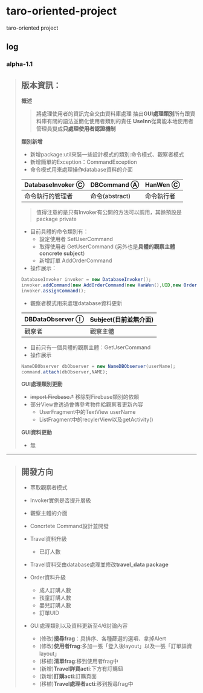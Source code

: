 # taro-oriented-project
taro-oriented project
## log
### alpha-1.1
> 版本資訊：
> -
> 
> **概述**
> 
> >將處理使用者的資訊完全交由資料庫處理
> >抽出**GUI處理類別**所有跟資料庫有關的語法並簡化使用者類別的責任
> >**UseInn**從萬能本地使用者管理員變成**只處理使用者認證機制**
> 
> **類別新增**
> - 新增package:util來裝一些設計模式的類別:命令模式、觀察者模式
> - 新增簡單的Exception：CommandException
> - 命令模式用來處理操作database資料的介面
> 
> | DatabaseInvoker Ⓒ| DBCommand Ⓐ| HanWen Ⓒ|
> | -------- | -------- | -------- |
> | 命令執行的管理者     | 命令(abstract)     | 命令執行者     |
> >值得注意的是只有Invoker有公開的方法可以調用，其餘預設是package private
> - 目前具體的命令類別有：
>    - 設定使用者 SetUserCommand
>    - 取得使用者 GetUserCommand (另外也是**具體的觀察主體concrete subject**)
>    - 新增訂單 AddOrderCommand
> - 操作展示：
>  ```java
>  DatabaseInvoker invoker = new DatabaseInvoker();
>  invoker.addCommand(new AddOrderCommand(new HanWen(),UID,new Order(travel)));
> invoker.assignCommand();
> ```
> - 觀察者模式用來處理database資料更新
> 
> | DBDataObserver Ⓘ | ~~Subject~~(目前並無介面) |
> | -------- | -------- |
> | 觀察者     | 觀察主體     |
> - 目前只有一個具體的觀察主體：GetUserCommand
> - 操作展示
> ```java
> NameDBObserver dbObserver = new NameDBObserver(userName);
> command.attach(dbObserver,NAME);
> ```
> **GUI處理類別更動**
> - ~~import Firebase.*~~ 移除對Firebase類別的依賴
> - 部分View會透過會傳參考物件給觀察者更新內容
>     - UserFragment中的TextView userName
>     - ListFragment中的recylerView以及getActivity()
> 
> **GUI資料更動**
> - 無
>
--- 
> 開發方向
> - 
> - 萃取觀察者模式
> - Invoker實例是否提升層級
> - 觀察主體的介面
> - Concrtete Command設計並開發
> - Travel資料升級
>      - 已訂人數
>      
> - Travel資料交由database處理並修改**travel_data package**
> - Order資料升級
>     - 成人訂購人數
>     - 孩童訂購人數
>     - 嬰兒訂購人數
>     - 訂單UID
> - GUI處理類別以及資料更新至4/6討論內容
>     - (修改)**搜尋frag**：具排序、各種篩選的選項、拿掉Alert
>     - (修改)**使用者frag**:多加一張「登入後layout」以及一張「訂單詳資layout」
>     - (移植)**清單frag**:移到使用者frag中
>     - (新增)**Travel詳資acti**:下方有訂購鈕
>     - (新增)**訂購acti**:訂購頁面
>     - (移植)**Travel處理者acti**:移到搜尋frag中

